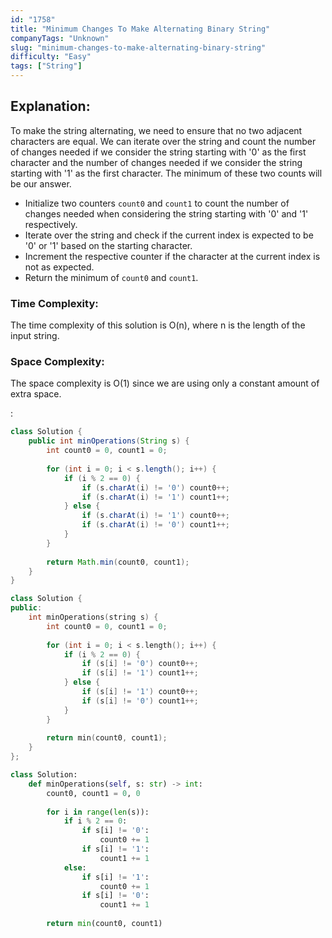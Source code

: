 ```yaml
---
id: "1758"
title: "Minimum Changes To Make Alternating Binary String"
companyTags: "Unknown"
slug: "minimum-changes-to-make-alternating-binary-string"
difficulty: "Easy"
tags: ["String"]
---
```


## Explanation:
To make the string alternating, we need to ensure that no two adjacent characters are equal. We can iterate over the string and count the number of changes needed if we consider the string starting with '0' as the first character and the number of changes needed if we consider the string starting with '1' as the first character. The minimum of these two counts will be our answer.

- Initialize two counters `count0` and `count1` to count the number of changes needed when considering the string starting with '0' and '1' respectively.
- Iterate over the string and check if the current index is expected to be '0' or '1' based on the starting character.
- Increment the respective counter if the character at the current index is not as expected.
- Return the minimum of `count0` and `count1`.

### Time Complexity:
The time complexity of this solution is O(n), where n is the length of the input string.

### Space Complexity:
The space complexity is O(1) since we are using only a constant amount of extra space.

:

```java
class Solution {
    public int minOperations(String s) {
        int count0 = 0, count1 = 0;
        
        for (int i = 0; i < s.length(); i++) {
            if (i % 2 == 0) {
                if (s.charAt(i) != '0') count0++;
                if (s.charAt(i) != '1') count1++;
            } else {
                if (s.charAt(i) != '1') count0++;
                if (s.charAt(i) != '0') count1++;
            }
        }
        
        return Math.min(count0, count1);
    }
}
```

```cpp
class Solution {
public:
    int minOperations(string s) {
        int count0 = 0, count1 = 0;
        
        for (int i = 0; i < s.length(); i++) {
            if (i % 2 == 0) {
                if (s[i] != '0') count0++;
                if (s[i] != '1') count1++;
            } else {
                if (s[i] != '1') count0++;
                if (s[i] != '0') count1++;
            }
        }
        
        return min(count0, count1);
    }
};
```

```python
class Solution:
    def minOperations(self, s: str) -> int:
        count0, count1 = 0, 0
        
        for i in range(len(s)):
            if i % 2 == 0:
                if s[i] != '0':
                    count0 += 1
                if s[i] != '1':
                    count1 += 1
            else:
                if s[i] != '1':
                    count0 += 1
                if s[i] != '0':
                    count1 += 1
        
        return min(count0, count1)
```